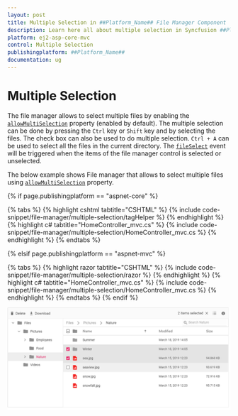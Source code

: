 ```yaml
---
layout: post
title: Multiple Selection in ##Platform_Name## File Manager Component
description: Learn here all about multiple selection in Syncfusion ##Platform_Name## File Manager component of Syncfusion Essential JS 2 and more.
platform: ej2-asp-core-mvc
control: Multiple Selection
publishingplatform: ##Platform_Name##
documentation: ug
---
```



# Multiple Selection

The file manager allows to select multiple files by enabling the [`allowMultiSelection`](https://help.syncfusion.com/cr/aspnetcore-js2/Syncfusion.EJ2~Syncfusion.EJ2.FileManager.FileManager~AllowMultiSelection.html) property (enabled by default). The multiple selection can be done by pressing the `Ctrl` key or `Shift` key and by selecting the files. The check box can also be used to do multiple selection. `Ctrl + A` can be used to select all the files in the current directory. The [`fileSelect`](https://help.syncfusion.com/cr/aspnetcore-js2/Syncfusion.EJ2~Syncfusion.EJ2.FileManager.FileManager~FileSelect.html) event will be triggered when the items of the file manager control is selected or unselected.

The below example shows File manager that allows to select multiple files using [`allowMultiSelection`](https://help.syncfusion.com/cr/aspnetcore-js2/Syncfusion.EJ2~Syncfusion.EJ2.FileManager.FileManager~AllowMultiSelection.html) property.

{% if page.publishingplatform == "aspnet-core" %}

{% tabs %}
{% highlight cshtml tabtitle="CSHTML" %}
{% include code-snippet/file-manager/multiple-selection/tagHelper %}
{% endhighlight %}
{% highlight c# tabtitle="HomeController_mvc.cs" %}
{% include code-snippet/file-manager/multiple-selection/HomeController_mvc.cs %}
{% endhighlight %}
{% endtabs %}

{% elsif page.publishingplatform == "aspnet-mvc" %}

{% tabs %}
{% highlight razor tabtitle="CSHTML" %}
{% include code-snippet/file-manager/multiple-selection/razor %}
{% endhighlight %}
{% highlight c# tabtitle="HomeController_mvc.cs" %}
{% include code-snippet/file-manager/multiple-selection/HomeController_mvc.cs %}
{% endhighlight %}
{% endtabs %}
{% endif %}




![FileManager multiselection](./images/detailsview.png)